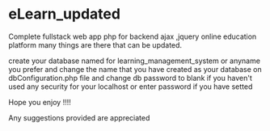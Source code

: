 # eLearn_updated
Complete fullstack web app 
php for backend
ajax ,jquery
online  education platform many things are there that can be updated.

create your database named for learning_management_system or anyname you prefer and change the name that you have created as your database on dbConfiguration.php file 
and  change db password to blank if you haven't used any security for your localhost or enter password if you have setted 

Hope you enjoy !!!!

Any suggestions provided are appreciated
